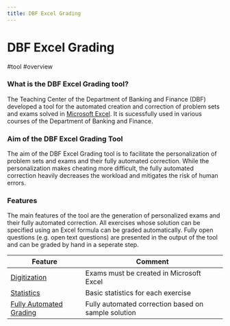 ```yaml
---
title: DBF Excel Grading
---
```


# DBF Excel Grading

#tool #overview

### What is the DBF Excel Grading tool?

The Teaching Center of the Department of Banking and Finance (DBF) developed a tool for the automated creation and correction of problem sets and exams solved in [Microsoft Excel](research/exams/design/Question-Types/Excel). It is sucessfully used in various courses of the Department of Banking and Finance.

### Aim of the DBF Excel Grading Tool

The aim of the DBF Excel Grading tool is to facilitate the personalization of problem sets and exams and their fully automated correction. While the personalization makes cheating more difficult, the fully automated correction heavily decreases the workload and mitigates the risk of human errors.

### Features

The main features of the tool are the generation of personalized exams and their fully automated correction. All exercises whose solution can be specified using an Excel formula can be graded automatically. Fully open questions (e.g. open text questions) are presented in the output of the tool and can be graded by hand in a seperate step.

| Feature                                                                             | Comment                                             |
| ----------------------------------------------------------------------------------- | --------------------------------------------------- |
| [Digitization](research/features/definitions/digitization.md)                       | Exams must be created in Microsoft Excel            |
| [Statistics](research/features/definitions/statistics.md)                           | Basic statistics for each exercise                  |
| [Fully Automated Grading](research/features/definitions/fully-automated-grading.md) | Fully automated correction based on sample solution |
